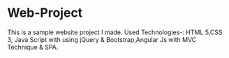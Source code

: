 # Web-Project
This is a sample website project I made.
Used Technologies-:
HTML 5,CSS 3, Java Script with using jQuery & Bootstrap,Angular Js with MVC Technique & SPA.
